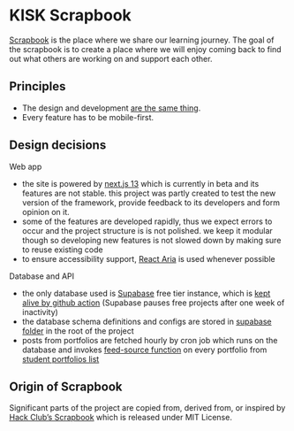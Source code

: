 # KISK Scrapbook

[Scrapbook](https://kisk.vercel.app/) is the place where we share our learning journey.
The goal of the scrapbook is to create a place where we will enjoy coming back to find
out what others are working on and support each other.

## Principles

- The design and development [are the same thing](https://www.youtube.com/watch?v=3hccXiXI0u8).
- Every feature has to be mobile-first.

## Design decisions

Web app

- the site is powered by [next.js 13](https://nextjs.org/) which is currently in beta
  and its features are not stable. this project was partly created to test the new version
  of the framework, provide feedback to its developers and form opinion on it.
- some of the features are developed rapidly, thus we expect errors to occur and the project
  structure is is not polished. we keep it modular though so developing new features is not
  slowed down by making sure to reuse existing code
- to ensure accessibility support, [React Aria](https://react-spectrum.adobe.com/react-aria/)
  is used whenever possible

Database and API

- the only database used is [Supabase](https://supabase.com/) free tier instance, which is
  [kept alive by github action](https://github.com/kisk-muni/scrapbook/blob/main/.github/workflows/keep-supabase-alive.yaml)
  (Supabase pauses free projects after one week of inactivity)
- the database schema definitions and configs are stored in
  [supabase folder](https://github.com/kisk-muni/scrapbook/tree/main/supabase) in the root of the project
- posts from portfolios are fetched hourly by cron job which runs on the database and invokes
  [feed-source function](./supabase/functions/feed-source/index.ts) on every portfolio from
  [student portfolios list](https://kisk.vercel.app/students)

## Origin of Scrapbook

Significant parts of the project are copied from, derived from, or
inspired by [Hack Club’s Scrapbook](https://github.com/hackclub/scrapbook)
which is released under MIT License.
